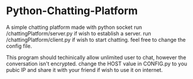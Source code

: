 # Python-Chatting-Platform
A simple chatting platform made with python socket
run /chattingPlatform/server.py if wish to establish a server.
run /chattingPlatform/client.py if wish to start chatting.
feel free to change the config file.

This program should techinically allow unlimited user to chat, however the conversation isn't encrypted. 
change the HOST value in CONFIG.py to you pubic IP and share it with your friend if wish to use it on internet.
